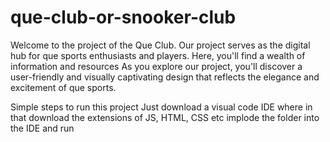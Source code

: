 # que-club-or-snooker-club
Welcome to the project of the Que Club. Our project serves as the digital hub for que sports enthusiasts and players. 
Here, you'll find a wealth of information and resources As you explore our project, 
you'll discover a user-friendly and visually captivating design that reflects the elegance and excitement of que sports.

Simple steps to run this project
Just download a visual code IDE
where in that download the extensions of JS, HTML, CSS etc
implode the folder into the IDE and run
